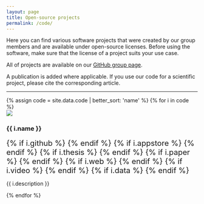 ```yaml
---
layout: page
title: Open-source projects
permalink: /code/
---
```


Here you can find various software projects that were created by our group members and are available under open-source licenses. Before using the software, make sure that the license of a project suits your use case.

All of projects are available on our [GitHub group page](https://github.com/tudelft3d).

A publication is added where applicable. If you use our code for a scientific project, please cite the corresponding article.

- - -

<div class="row">
{% assign code = site.data.code | better_sort: 'name' %}
{% for i in code %}
  <div class="col-sm-4 col-md-3">
    <div class="thumbnail">
      <a href="{{ i.github }}"><img src="{{ "/img/code/" | append: i.image | prepend: site.baseurl }}"/></a>
      <div class="caption">
        <h3>{{ i.name }}</h3>
        <span style='font-size: 15pt'>
        {% if i.github %}
          <a href="{{ i.github }}"><i class="fab fa-github" title="github"></i></a> 
        {% endif %}
        {% if i.appstore %}
          <a href="{{ i.appstore }}"><i class="fab fa-apple" title="app store"></i></a> 
        {% endif %}        
        {% if i.thesis %}
          <a href="{{ i.thesis }}"><i class="fas fa-book" title="thesis"></i></a>
        {% endif %}
        {% if i.paper %}
          <a href="{{ i.paper }}"><i class="far fa-file-pdf" title="paper"></i></a>
        {% endif %}
        {% if i.web %}
          <a href="{{ i.web }}"><i class="fas fa-external-link-alt" title="external link"></i></a>
        {% endif %}
        {% if i.video %}
          <a href="{{ i.video }}"><i class="fas fa-video" title="video"></i></a>
        {% endif %}
        {% if i.data %}
          <a href="{{ i.data }}"><i class="fas fa-database" title="data"></i></a>
        {% endif %}
        </span>
        <p>{{ i.description }}</p>
      </div>
    </div>
  </div>
{% endfor %}
</div>

